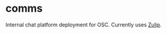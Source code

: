 comms
=========

Internal chat platform deployment for OSC. Currently uses
[Zulip](https://zulip.com).
